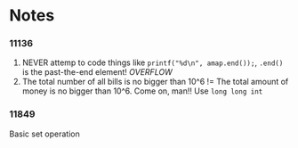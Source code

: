 # Notes

### 11136

1. NEVER attemp to code things like `printf("%d\n", amap.end());`, `.end()` is
the past-the-end element! _OVERFLOW_
2. The total number of all bills is no bigger than 10^6 != The total amount of money
is no bigger than 10^6. Come on, man!! Use `long long int`

### 11849

Basic set operation
